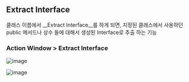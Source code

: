 ## Extract Interface
클래스 이름에서 __Extract Interface__를 하게 되면,
지정된 클래스에서 사용하던 public 메서드나 상수 들에 대해서 생성된 Interface로 추출 하는 기능

### Action Window > Extract Interface

![image](https://user-images.githubusercontent.com/1481137/236083470-be3b0e79-2726-49f5-a6b5-98723be10f80.png)

![image](https://user-images.githubusercontent.com/1481137/236083610-9824cf14-f1e5-4c3b-98d9-a4a5d5ec22bf.png)

